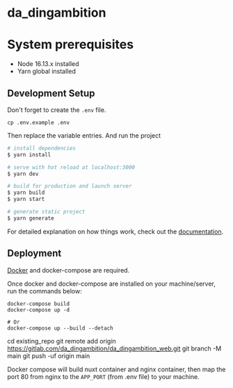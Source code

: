# da_dingambition

# System prerequisites
- Node 16.13.x installed
- Yarn global installed

## Development Setup
Don't forget to create the `.env` file.
```shell
cp .env.example .env
```
Then replace the variable entries. And run the project

```bash
# install dependencies
$ yarn install

# serve with hot reload at localhost:3000
$ yarn dev

# build for production and launch server
$ yarn build
$ yarn start

# generate static project
$ yarn generate
```

For detailed explanation on how things work, check out the [documentation](https://nuxtjs.org).

## Deployment
[Docker](https://docs.docker.com/engine/install/) and docker-compose are required.

Once docker and docker-compose are installed on your machine/server, run the commands below:
```shell
docker-compose build
docker-compose up -d

# Or
docker-compose up --build --detach
```
cd existing_repo
git remote add origin https://gitlab.com/da_dingambition/da_dingambition_web.git
git branch -M main
git push -uf origin main

Docker compose will build nuxt container and nginx container, then map the port 80 from nginx to the `APP_PORT` (from .env file) to your machine.

